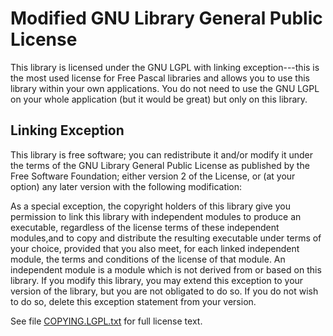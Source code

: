 # Modified GNU Library General Public License

This library is licensed under the GNU LGPL with linking exception---this is the most used license for Free Pascal libraries and allows you to use this library within your own applications. You do not need to use the GNU LGPL on your whole application (but it would be great) but only on this library.

## Linking Exception
This library is free software; you can redistribute it and/or modify it
under the terms of the GNU Library General Public License as published by
the Free Software Foundation; either version 2 of the License, or (at your
option) any later version with the following modification:

As a special exception, the copyright holders of this library give you
permission to link this library with independent modules to produce an
executable, regardless of the license terms of these independent modules,and
to copy and distribute the resulting executable under terms of your choice,
provided that you also meet, for each linked independent module, the terms
and conditions of the license of that module. An independent module is a
module which is not derived from or based on this library. If you modify
this library, you may extend this exception to your version of the library,
but you are not obligated to do so. If you do not wish to do so, delete this
exception statement from your version.

See file [COPYING.LGPL.txt](COPYING.LGPL.txt) for full license text.